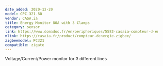 ```yaml
---
date_added: 2020-12-20
model: CPC-321-80
vendor: CASA.ia
title: Energy Monitor 80A with 3 Clamps
category: sensor
link: https://www.domadoo.fr/en/peripheriques/5583-casaia-compteur-d-energie-3-pinces-zigbee-3770021021182.html
mlink: https://casaia.fr/product/compteur-denergie-zigbee/
zigbeemodel: PC321
compatible: zigate
---
```

Voltage/Current/Power monitor for 3 different lines